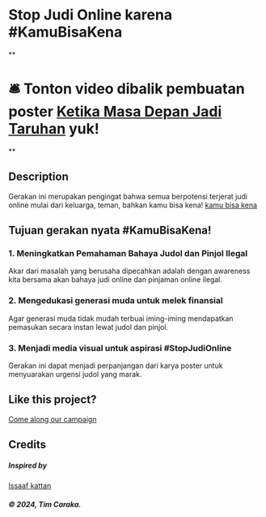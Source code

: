 # Stop Judi Online karena #KamuBisaKena

**

# 🛎️ Tonton video dibalik pembuatan poster [Ketika Masa Depan Jadi Taruhan](https://www.youtube.com/watch?v=LMsKE7u2CYc&t=25s) yuk! 

**

## Description
Gerakan ini merupakan pengingat bahwa semua berpotensi terjerat judi online mulai dari keluarga, teman, bahkan kamu bisa kena! <a href="https://www.instagram.com/kamubisakena">kamu bisa kena </a>

## Tujuan gerakan nyata #KamuBisaKena!
### 1. Meningkatkan Pemahaman Bahaya Judol dan Pinjol Ilegal
Akar dari masalah yang berusaha dipecahkan adalah dengan awareness kita bersama akan bahaya judi online dan pinjaman online ilegal.

### 2. Mengedukasi generasi muda untuk melek finansial
Agar generasi muda tidak mudah terbuai iming-iming mendapatkan pemasukan secara instan lewat judol dan pinjol.
### 3. Menjadi media visual untuk aspirasi #StopJudiOnline
Gerakan ini dapat menjadi perpanjangan dari karya poster untuk menyuarakan urgensi judol yang marak.

## Like this project?
<a href="linktr.ee/KamuBisaKena">Come along our campaign</a>

## Credits
##### Inspired by
<a href="https://github.com/issaafalkattan/react-landing-page-template-2021">Issaaf kattan </a>

##### © 2024, Tim Caraka.
